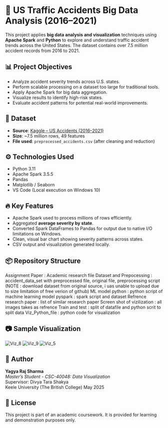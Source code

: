 # 🚗 US Traffic Accidents Big Data Analysis (2016–2021)

This project applies **big data analysis and visualization** techniques using **Apache Spark** and **Python** to explore and understand traffic accident trends across the United States. The dataset contains over 7.5 million accident records from 2016 to 2021.

## 📊 Project Objectives

- Analyze accident severity trends across U.S. states.
- Perform scalable processing on a dataset too large for traditional tools.
- Apply Apache Spark for big data aggregation.
- Visualize results to identify high-risk states.
- Evaluate accident patterns for potential real-world improvements.

## 📁 Dataset

- **Source**: [Kaggle – US Accidents (2016–2021)](https://www.kaggle.com/datasets/sobhanmoosavi/us-accidents)
- **Size**: ~7.5 million rows, 49 features
- **File used**: `preprocessed_accidents.csv` (after cleaning and reduction)

## ⚙️ Technologies Used

- Python 3.11
- Apache Spark 3.5.5
- Pandas
- Matplotlib / Seaborn
- VS Code (Local execution on Windows 10)

## 🔥 Key Features

- Apache Spark used to process millions of rows efficiently.
- Aggregated **average severity by state**.
- Converted Spark DataFrames to Pandas for output due to native I/O limitations on Windows.
- Clean, visual bar chart showing severity patterns across states.
- CSV output and visualization generated locally.

## 📦 Repository Structure
Assignment Paper : Academic research file
Dataset and Prepocessing : accident_data_set with preprocessed file, original file, preprocessing script (NOTE : download dataset from original source, i uas unable to upload due to size limitation of free verion of github)
ML model python : python script of machine learning model
pyspark : spark script and dataset
Refrence research paper : list of similar research paper
Screen shot of vizilization : all images takes as refrence
Train and test : split of datafile and python scrit to split data
Viz_Python_file : python code for visualization 


## 📷 Sample Visualization

![Viz_8](https://github.com/user-attachments/assets/244f5732-fd27-41d9-b37d-f2bb9a801e9f)
![Viz_9](https://github.com/user-attachments/assets/fec5fa05-69cd-4020-a97f-fe645f294461)
![Viz_5](https://github.com/user-attachments/assets/b4adc96f-7dc6-4ff9-8a1d-4af36a4b8936)


## 🧠 Author

**Yagya Raj Sharma**  
*Master’s Student - CSC-40048: Data Visualization*  
Supervisor: Divya Tara Shakya  
Keele University (The British College)
May 2025

## 📃 License
This project is part of an academic coursework. It is provided for learning and demonstration purposes only.





